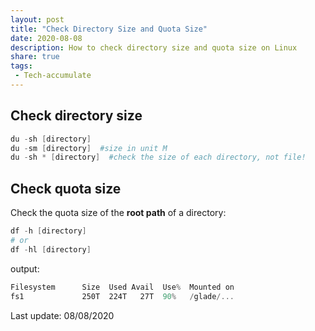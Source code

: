 ```yaml
---
layout: post
title: "Check Directory Size and Quota Size"
date: 2020-08-08
description: How to check directory size and quota size on Linux
share: true
tags:
 - Tech-accumulate
---
```


## Check directory size ##
```powershell
du -sh [directory]
du -sm [directory]  #size in unit M
du -sh * [directory]  #check the size of each directory, not file!
```

## Check quota size ##
Check the quota size of the **root path** of a directory:
```powershell
df -h [directory]
# or 
df -hl [directory]
```
output:
```powershell
Filesystem      Size  Used Avail  Use%  Mounted on
fs1             250T  224T   27T  90%   /glade/...
```

Last update: 08/08/2020